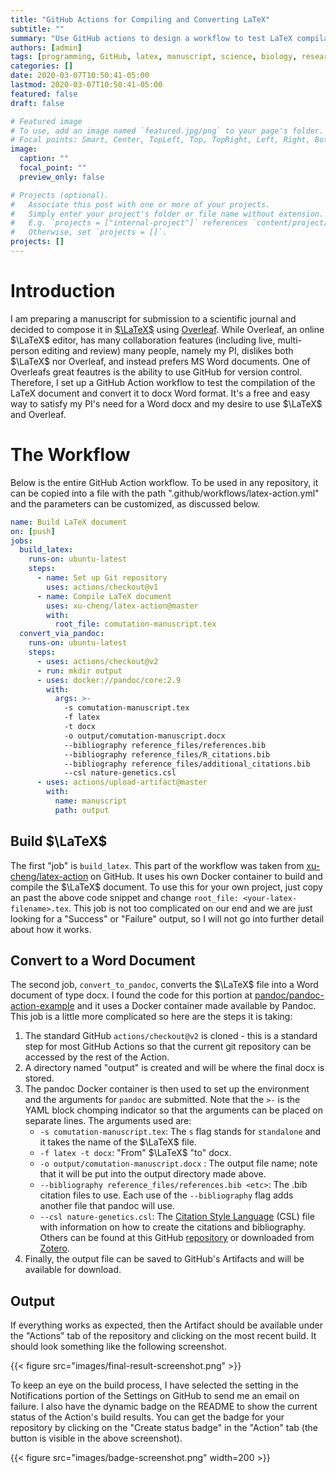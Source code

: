 ```yaml
---
title: "GitHub Actions for Compiling and Converting LaTeX"
subtitle: ""
summary: "Use GitHub actions to design a workflow to test LaTeX compilation and to convert the LaTeX document using pandoc."
authors: [admin]
tags: [programming, GitHub, latex, manuscript, science, biology, research]
categories: []
date: 2020-03-07T10:50:41-05:00
lastmod: 2020-03-07T10:50:41-05:00
featured: false
draft: false

# Featured image
# To use, add an image named `featured.jpg/png` to your page's folder.
# Focal points: Smart, Center, TopLeft, Top, TopRight, Left, Right, BottomLeft, Bottom, BottomRight.
image:
  caption: ""
  focal_point: ""
  preview_only: false

# Projects (optional).
#   Associate this post with one or more of your projects.
#   Simply enter your project's folder or file name without extension.
#   E.g. `projects = ["internal-project"]` references `content/project/deep-learning/index.md`.
#   Otherwise, set `projects = []`.
projects: []
---
```


# Introduction

I am preparing a manuscript for submission to a scientific journal and decided to compose it in [$\LaTeX$](https://www.latex-project.org) using [Overleaf](https://www.overleaf.com).
While Overleaf, an online $\LaTeX$ editor, has many collaboration features (including live, multi-person editing and review) many people, namely my PI, dislikes both $\LaTeX$ nor Overleaf, and instead prefers MS Word documents.
One of Overleafs great feautres is the ability to use GitHub for version control.
Therefore, I set up a GitHub Action workflow to test the compilation of the LaTeX document and convert it to docx Word format.
It's a free and easy way to satisfy my PI's need for a Word docx and my desire to use $\LaTeX$ and Overleaf.

# The Workflow

Below is the entire GitHub Action workflow.
To be used in any repository, it can be copied into a file with the path ".github/workflows/latex-action.yml" and the parameters can be customized, as discussed below.

```yaml
name: Build LaTeX document
on: [push]
jobs:
  build_latex:
    runs-on: ubuntu-latest
    steps:
      - name: Set up Git repository
        uses: actions/checkout@v1
      - name: Compile LaTeX document
        uses: xu-cheng/latex-action@master
        with:
          root_file: comutation-manuscript.tex
  convert_via_pandoc:
    runs-on: ubuntu-latest
    steps:
      - uses: actions/checkout@v2
      - run: mkdir output
      - uses: docker://pandoc/core:2.9
        with:
          args: >-
            -s comutation-manuscript.tex 
            -f latex 
            -t docx 
            -o output/comutation-manuscript.docx 
            --bibliography reference_files/references.bib 
            --bibliography reference_files/R_citations.bib 
            --bibliography reference_files/additional_citations.bib 
            --csl nature-genetics.csl
      - uses: actions/upload-artifact@master
        with:
          name: manuscript
          path: output
```

## Build $\LaTeX$

The first "job" is `build_latex`.
This part of the workflow was taken from [xu-cheng/latex-action](https://github.com/xu-cheng/latex-action) on GitHub.
It uses his own Docker container to build and compile the $\LaTeX$ document.
To use this for your own project, just copy an past the above code snippet and change `root_file: <your-latex-filename>.tex`.
This job is not too complicated on our end and we are just looking for a "Success" or "Failure" output, so I will not go into further detail about how it works.

## Convert to a Word Document

The second job, `convert_to_pandoc`, converts the $\LaTeX$ file into a Word document of type docx.
I found the code for this portion at [pandoc/pandoc-action-example](https://github.com/pandoc/pandoc-action-example) and it uses a Docker container made available by Pandoc.
This job is a little more complicated so here are the steps it is taking:

1. The standard GitHub `actions/checkout@v2` is cloned - this is a standard step for most GitHub Actions so that the current git repository can be accessed by the rest of the Action.
2. A directory named "output" is created and will be where the final docx is stored.
3. The pandoc Docker container is then used to set up the environment and the arguments for `pandoc` are submitted. Note that the `>-` is  the YAML block chomping indicator so that the arguments can be placed on separate lines. The arguments used are:
    * `-s comutation-manuscript.tex`: The `s` flag stands for `standalone` and it takes the name of the $\LaTeX$ file.
    * `-f latex -t docx`: "From" $\LaTeX$ "to" docx.
    * `-o output/comutation-manuscript.docx` : The output file name; note that it will be put into the output directory made above.
    * `--bibliography reference_files/references.bib <etc>`: The .bib citation files to use. Each use of the `--bibliography` flag adds another file that pandoc will use.
    * `--csl nature-genetics.csl`: The [Citation Style Language](https://citationstyles.org) (CSL) file with information on how to create the citations and bibliography. Others can be found at this GitHub [repository](https://github.com/citation-style-language/styles) or downloaded from [Zotero](https://www.zotero.org/styles?q=nature).
4. Finally,  the output file can be saved to GitHub's Artifacts and will be available for download.

## Output

If everything works as expected, then the Artifact should be available under the "Actions" tab of the repository and clicking on the most recent build.
It should look something like the following screenshot.

{{< figure src="images/final-result-screenshot.png" >}}

To keep an eye on the build process, I have selected the setting in the Notifications portion of the Settings on GitHub to send me an email on failure.
I also have the dynamic badge on the README to show the current status of the Action's build results.
You can get the badge for your repository by clicking on the "Create status badge" in the "Action" tab (the button is visible in the above screenshot).

{{< figure src="images/badge-screenshot.png" width=200 >}}
